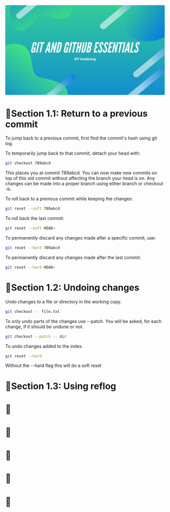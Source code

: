 <img src="./7.png"/>

# 📌Section 1.1: Return to a previous commit

To jump back to a previous commit, first find the commit's hash using git log.


To temporarily jump back to that commit, detach your head with:
```bash
git checkout 789abcd
```
This places you at commit 789abcd. You can now make new commits on top of this old commit without affecting the
branch your head is on. Any changes can be made into a proper branch using either branch or checkout -b.


To roll back to a previous commit while keeping the changes:
```bash
git reset --soft 789abcd
```

To roll back the last commit:
```bash
git reset --soft HEAD~
```

To permanently discard any changes made after a specific commit, use:
```bash
git reset --hard 789abcd
```
To permanently discard any changes made after the last commit:
```bash
git reset --hard HEAD~
```


# 📌Section 1.2: Undoing changes

Undo changes to a file or directory in the working copy.
```bash
git checkout -- file.txt
```

To only undo parts of the changes use --patch. You will be asked, for each change, if it should be undone or not.
```bash
git checkout --patch -- dir
```
To undo changes added to the index.
```bash
git reset --hard
```

Without the --hard flag this will do a soft reset


# 📌Section 1.3: Using reflog
# 📌
# 📌
# 📌
# 📌
# 📌